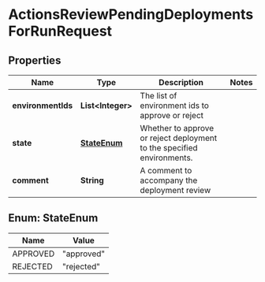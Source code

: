 

# ActionsReviewPendingDeploymentsForRunRequest


## Properties

| Name | Type | Description | Notes |
|------------ | ------------- | ------------- | -------------|
|**environmentIds** | **List&lt;Integer&gt;** | The list of environment ids to approve or reject |  |
|**state** | [**StateEnum**](#StateEnum) | Whether to approve or reject deployment to the specified environments. |  |
|**comment** | **String** | A comment to accompany the deployment review |  |



## Enum: StateEnum

| Name | Value |
|---- | -----|
| APPROVED | &quot;approved&quot; |
| REJECTED | &quot;rejected&quot; |



